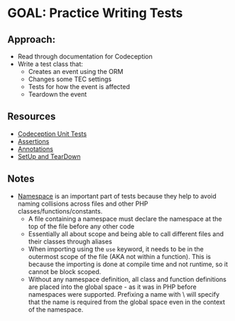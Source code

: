 # GOAL: Practice Writing Tests

## Approach:

- Read through documentation for Codeception
- Write a test class that:
  - Creates an event using the ORM
  - Changes some TEC settings
  - Tests for how the event is affected
  - Teardown the event

## Resources

- [Codeception Unit Tests](https://codeception.com/docs/UnitTests)
- [Assertions](https://docs.phpunit.de/en/8.5/assertions.html)
- [Annotations](https://docs.phpunit.de/en/8.5/annotations.html)
- [SetUp and TearDown](https://docs.phpunit.de/en/8.5/fixtures.html#more-setup-than-teardown)

## Notes

- [Namespace](https://www.php.net/manual/en/language.namespaces.php) is an important part of tests because they help to avoid naming collisions across files and other PHP classes/functions/constants.
  - A file containing a namespace must declare the namespace at the top of the file before any other code
  - Essentially all about scope and being able to call different files and their classes through aliases
  - When importing using the `use` keyword, it needs to be in the outermost scope of the file (AKA not within a function). This is because the importing is done at compile time and not runtime, so it cannot be block scoped.
  - Without any namespace definition, all class and function definitions are placed into the global space - as it was in PHP before namespaces were supported. Prefixing a name with \ will specify that the name is required from the global space even in the context of the namespace.
